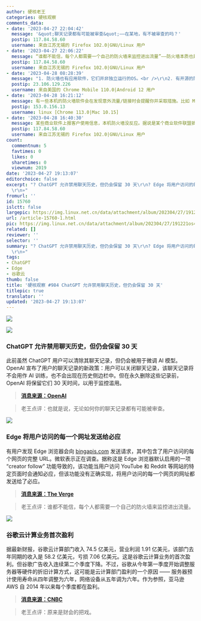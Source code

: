 ```yaml
---
author: 硬核老王
categories: 硬核观察
comments_data:
- date: '2023-04-27 22:04:42'
  message: '&quot;聊天记录都有可能被审查&quot;——在某地，有不被审查的吗？'
  postip: 117.84.58.60
  username: 来自江苏无锡的 Firefox 102.0|GNU/Linux 用户
- date: '2023-04-27 22:06:22'
  message: “谁都不能信，每个人都需要一个自己的防火墙来监控进出流量”——防火墙本质也是台电脑，那谁监控防火墙？
  postip: 117.84.58.60
  username: 来自江苏无锡的 Firefox 102.0|GNU/Linux 用户
- date: '2023-04-28 08:28:39'
  message: "1. 防火墙也有应用软件，它们并非独立运行的OS。<br />\r\n2. 有开源的防火墙OS，比如pfSense、OPNSense，不放心商业闭源产品的可以自己部署。"
  postip: 23.106.129.226
  username: 来自美国的 Chrome Mobile 110.0|Android 12 用户
- date: '2023-04-28 16:21:12'
  message: 有一些本机的防火墙软件会在发现意外流量/链接时会提醒你并采取措施。比如 Mac 上的 Little Snitch
  postip: 153.0.156.13
  username: linux [Chrome 113.0|Mac 10.15]
- date: '2023-04-28 16:40:30'
  message: 某些商业软件上报客户使用信息，本机防火墙没反应。据说是某个商业软件联盟搞的鬼。微软和某些防火墙软件公司是联盟成员。所以一定要用独立硬件防火墙。
  postip: 117.84.58.60
  username: 来自江苏无锡的 Firefox 102.0|GNU/Linux 用户
count:
  commentnum: 5
  favtimes: 0
  likes: 0
  sharetimes: 0
  viewnum: 2019
date: '2023-04-27 19:13:07'
editorchoice: false
excerpt: "? ChatGPT 允许禁用聊天历史，但仍会保留 30 天\r\n? Edge 将用户访问的每一个网址发送给必应\r\n? 谷歌云计算业务首次盈利\r\n»
  \r\n»"
fromurl: ''
id: 15760
islctt: false
largepic: https://img.linux.net.cn/data/attachment/album/202304/27/191221os4afi0tf9z0zeag.jpg
url: /article-15760-1.html
pic: https://img.linux.net.cn/data/attachment/album/202304/27/191221os4afi0tf9z0zeag.jpg.thumb.jpg
related: []
reviewer: ''
selector: ''
summary: "? ChatGPT 允许禁用聊天历史，但仍会保留 30 天\r\n? Edge 将用户访问的每一个网址发送给必应\r\n? 谷歌云计算业务首次盈利\r\n»
  \r\n»"
tags:
- ChatGPT
- Edge
- 谷歌云
thumb: false
title: '硬核观察 #984 ChatGPT 允许禁用聊天历史，但仍会保留 30 天'
titlepic: true
translator: ''
updated: '2023-04-27 19:13:07'
---
```


![](https://img.linux.net.cn/data/attachment/album/202304/27/191221os4afi0tf9z0zeag.jpg)


![](https://img.linux.net.cn/data/attachment/album/202304/27/191229ro8wlzaldzdl585f.jpg)


### ChatGPT 允许禁用聊天历史，但仍会保留 30 天


此前虽然 ChatGPT 用户可以清除其聊天记录，但仍会被用于微调 AI 模型。OpenAI 宣布了用户的聊天记录的新政策：用户可以关闭聊天记录，该聊天记录将不会用作 AI 训练，也不会出现在历史侧边栏中。但在永久删除这些记录前，OpenAI 将保留它们 30 天时间，以用于监控滥用。



> 
> **[消息来源：OpenAI](https://openai.com/blog/new-ways-to-manage-your-data-in-chatgpt)**
> 
> 
> 



> 
> 老王点评：也就是说，无论如何你的聊天记录都有可能被审查。
> 
> 
> 


![](https://img.linux.net.cn/data/attachment/album/202304/27/191239p8ytlk7l49vtkooy.jpg)


### Edge 将用户访问的每一个网址发送给必应


有用户发现 Edge 浏览器会向 [bingapis.com](http://bingapis.com/) 发送请求，其中包含了用户访问的每个网页的完整 URL。微软表示正在调查。据称这是 Edge 浏览器默认启用的一项 “creator follow” 功能导致的，该功能当用户访问 YouTube 和 Reddit 等网站的特定页面时会通知必应，但该功能没有正确实现，将用户访问的每一个网页的网址都发送给了必应。



> 
> **[消息来源：The Verge](https://www.theverge.com/2023/4/25/23697532/microsoft-edge-browser-url-leak-bing-privacy)**
> 
> 
> 



> 
> 老王点评：谁都不能信，每个人都需要一个自己的防火墙来监控进出流量。
> 
> 
> 


![](https://img.linux.net.cn/data/attachment/album/202304/27/191253hwplszbnyxw9xujh.jpg)


### 谷歌云计算业务首次盈利


据最新财报，谷歌云计算部门收入 74.5 亿美元，营业利润 1.91 亿美元，该部门去年同期的收入是 58.2 亿美元，亏损 7.06 亿美元。这是谷歌云计算业务的首次盈利。但谷歌广告收入连续第二个季度下降。不过，谷歌从今年第一季度开始调整服务器等硬件的折旧计算方式，这可能是云计算部门盈利的一个原因 —— 服务器预计使用寿命从四年调整为六年，网络设备从五年调为六年。作为参照，亚马逊 AWS 自 2014 年以来每个季度都在盈利。



> 
> **[消息来源：CNBC](https://www.cnbc.com/2023/04/25/googles-cloud-business-turns-profitable-for-the-first-time-on-record.html)**
> 
> 
> 



> 
> 老王点评：原来是财会的把戏。
> 
> 
>